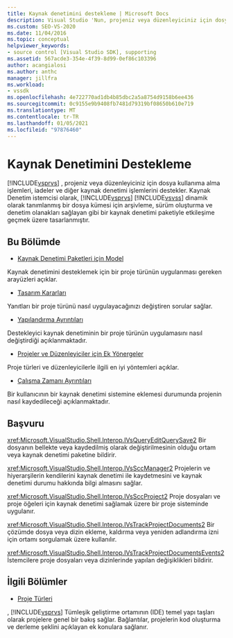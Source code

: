 ```yaml
---
title: Kaynak denetimini destekleme | Microsoft Docs
description: Visual Studio 'Nun, projeniz veya düzenleyiciniz için dosya kullanıma alma işlemlerini, iadelerini ve diğer kaynak denetimi işlemlerini nasıl desteklediğini öğrenin.
ms.custom: SEO-VS-2020
ms.date: 11/04/2016
ms.topic: conceptual
helpviewer_keywords:
- source control [Visual Studio SDK], supporting
ms.assetid: 567acde3-354e-4f39-8d99-0ef86c103396
author: acangialosi
ms.author: anthc
manager: jillfra
ms.workload:
- vssdk
ms.openlocfilehash: 4e722770ad1db4b85dbc2a5a8754d9158b6ee436
ms.sourcegitcommit: 0c9155e9b9408fb7481d79319bf08650b610e719
ms.translationtype: MT
ms.contentlocale: tr-TR
ms.lasthandoff: 01/05/2021
ms.locfileid: "97876460"
---
```

# <a name="supporting-source-control"></a>Kaynak Denetimini Destekleme
[!INCLUDE[vsprvs](../../code-quality/includes/vsprvs_md.md)] , projeniz veya düzenleyiciniz için dosya kullanıma alma işlemleri, iadeler ve diğer kaynak denetimi işlemlerini destekler. Kaynak Denetim istemcisi olarak, [!INCLUDE[vsprvs](../../code-quality/includes/vsprvs_md.md)] [!INCLUDE[vsvss](../../extensibility/includes/vsvss_md.md)] dinamik olarak tanımlanmış bir dosya kümesi için arşivleme, sürüm oluşturma ve denetim olanakları sağlayan gibi bir kaynak denetimi paketiyle etkileşime geçmek üzere tasarlanmıştır.

## <a name="in-this-section"></a>Bu Bölümde
- [Kaynak Denetimi Paketleri için Model](../../extensibility/internals/model-for-source-control-packages.md)

 Kaynak denetimini desteklemek için bir proje türünün uygulanması gereken arayüzleri açıklar.

- [Tasarım Kararları](../../extensibility/internals/source-control-design-decisions.md)

 Yanıtları bir proje türünü nasıl uygulayacağınızı değiştiren sorular sağlar.

- [Yapılandırma Ayrıntıları](../../extensibility/internals/source-control-configuration-details.md)

 Destekleyici kaynak denetiminin bir proje türünün uygulamasını nasıl değiştirdiği açıklanmaktadır.

- [Projeler ve Düzenleyiciler için Ek Yönergeler](../../extensibility/internals/additional-source-control-guidelines-for-projects-and-editors.md)

 Proje türleri ve düzenleyicilerle ilgili en iyi yöntemleri açıklar.

- [Çalışma Zamanı Ayrıntıları](../../extensibility/internals/source-control-runtime-details.md)

 Bir kullanıcının bir kaynak denetimi sistemine eklemesi durumunda projenin nasıl kaydedileceği açıklanmaktadır.

## <a name="reference"></a>Başvuru
 <xref:Microsoft.VisualStudio.Shell.Interop.IVsQueryEditQuerySave2> Bir dosyanın bellekte veya kaydedilmiş olarak değiştirilmesinin olduğu ortam veya kaynak denetimi paketine bildirir.

 <xref:Microsoft.VisualStudio.Shell.Interop.IVsSccManager2> Projelerin ve hiyerarşilerin kendilerini kaynak denetimi ile kaydetmesini ve kaynak denetimi durumu hakkında bilgi almasını sağlar.

 <xref:Microsoft.VisualStudio.Shell.Interop.IVsSccProject2> Proje dosyaları ve proje öğeleri için kaynak denetimi sağlamak üzere bir proje sisteminde uygulanır.

 <xref:Microsoft.VisualStudio.Shell.Interop.IVsTrackProjectDocuments2> Bir çözümde dosya veya dizin ekleme, kaldırma veya yeniden adlandırma izni için ortamı sorgulamak üzere kullanılır.

 <xref:Microsoft.VisualStudio.Shell.Interop.IVsTrackProjectDocumentsEvents2> İstemcilere proje dosyaları veya dizinlerinde yapılan değişiklikleri bildirir.

## <a name="related-sections"></a>İlgili Bölümler
- [Proje Türleri](../../extensibility/internals/project-types.md)

 , [!INCLUDE[vsprvs](../../code-quality/includes/vsprvs_md.md)] Tümleşik geliştirme ortamının (IDE) temel yapı taşları olarak projelere genel bir bakış sağlar. Bağlantılar, projelerin kod oluşturma ve derleme şeklini açıklayan ek konulara sağlanır.
